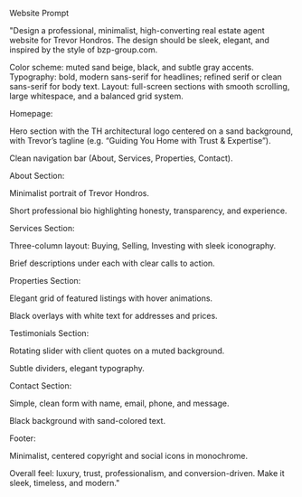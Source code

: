 Website Prompt

"Design a professional, minimalist, high-converting real estate agent website for Trevor Hondros. The design should be sleek, elegant, and inspired by the style of bzp-group.com.

Color scheme: muted sand beige, black, and subtle gray accents.
Typography: bold, modern sans-serif for headlines; refined serif or clean sans-serif for body text.
Layout: full-screen sections with smooth scrolling, large whitespace, and a balanced grid system.

Homepage:

Hero section with the TH architectural logo centered on a sand background, with Trevor’s tagline (e.g. “Guiding You Home with Trust & Expertise”).

Clean navigation bar (About, Services, Properties, Contact).

About Section:

Minimalist portrait of Trevor Hondros.

Short professional bio highlighting honesty, transparency, and experience.

Services Section:

Three-column layout: Buying, Selling, Investing with sleek iconography.

Brief descriptions under each with clear calls to action.

Properties Section:

Elegant grid of featured listings with hover animations.

Black overlays with white text for addresses and prices.

Testimonials Section:

Rotating slider with client quotes on a muted background.

Subtle dividers, elegant typography.

Contact Section:

Simple, clean form with name, email, phone, and message.

Black background with sand-colored text.

Footer:

Minimalist, centered copyright and social icons in monochrome.

Overall feel: luxury, trust, professionalism, and conversion-driven. Make it sleek, timeless, and modern."